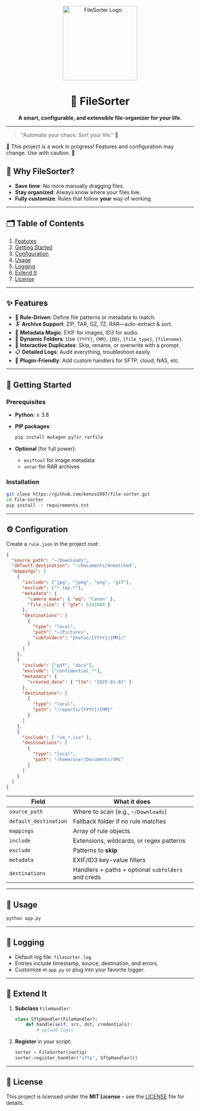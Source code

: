 <!-- prettier-ignore-start -->

<p align="center">
  <img src="https://raw.githubusercontent.com/yourusername/file-sorter/master/docs/logo.png" alt="FileSorter Logo" width="200"/>
</p>

<h1 align="center">📁 FileSorter</h1>
<p align="center">
  <strong>A smart, configurable, and extensible file-organizer for your life.</strong>
</p>

---

> "Automate your chaos. Sort your life." 🙌

🚧 This project is a work in progress! Features and configuration may change. Use with caution. 🚧

## 🚀 Why FileSorter?

* **Save time**: No more manually dragging files.
* **Stay organized**: Always know where your files live.
* **Fully customize**: Rules that follow **your** way of working.

---

## 🗂️ Table of Contents

1. [Features](#-features)
2. [Getting Started](#-getting-started)
3. [Configuration](#-configuration)
4. [Usage](#-usage)
5. [Logging](#-logging)
6. [Extend It](#-extend-it)
7. [License](#-license)

---

## ✨ Features

* 🎯 **Rule-Driven**: Define file patterns or metadata to match.
* 🗜️ **Archive Support**: ZIP, TAR, GZ, 7Z, RAR—auto-extract & sort.
* 📸 **Metadata Magic**: EXIF for images, ID3 for audio.
* 📆 **Dynamic Folders**: Use `{YYYY}`, `{MM}`, `{DD}`, `{file_type}`, `{filename}`.
* 🤝 **Interactive Duplicates**: Skip, rename, or overwrite with a prompt.
* 📋 **Detailed Logs**: Audit everything, troubleshoot easily.
* 🧩 **Plugin-Friendly**: Add custom handlers for SFTP, cloud, NAS, etc.

---

## 🏁 Getting Started

### Prerequisites

* **Python**: ≥ 3.8
* **PIP packages**:

  ```bash
  pip install mutagen py7zr rarfile
  ```
* **Optional** (for full power):

  * `exiftool` for image metadata
  * `unrar` for RAR archives

### Installation

```bash
git clone https://github.com/kenzo1997/file-sorter.git
cd file-sorter
pip install -r requirements.txt
```

---

## ⚙️ Configuration

Create a `rule.json` in the project root:

```json
{
  "source_path": "~/Downloads",
  "default_destination": "~/Documents/Unmatched",
  "mappings": [
    {
      "include": ["jpg", "jpeg", "png", "gif"],
      "exclude": ["*_tmp.*"],
      "metadata": {
        "camera_make": { "eq": "Canon" },
        "file_size": { "gte": 5242880 }
      },
      "destinations": [
        {
          "type": "local",
          "path": "~/Pictures",
          "subfolders": "photos/{YYYY}/{MM}/"
        }
      ]
    },
    {
      "include": ["pdf", "docx"],
      "exclude": ["confidential_*"],
      "metadata": {
        "created_date": { "lte": "2025-01-01" }
      },
      "destinations": [
        {
          "type": "local",
          "path": "/reports/{YYYY}/{MM}"
        }
      ]
    },
    {
      "include": [ "vm_*.iso" ],
      "destinations": [
        {
          "type": "local",
          "path": "/home/user/Documents/VMs"
        }
      ]
    }
  ]
}
```

| Field                 | What it does                                       |
| --------------------- | -------------------------------------------------- |
| `source_path`         | Where to scan (e.g., `~/Downloads`)                |
| `default_destination` | Fallback folder if no rule matches                 |
| `mappings`            | Array of rule objects                              |
| `include`             | Extensions, wildcards, or regex patterns           |
| `exclude`             | Patterns to **skip**                               |
| `metadata`            | EXIF/ID3 key-value filters                         |
| `destinations`        | Handlers + paths + optional `subfolders` and creds |

---

## 🏃 Usage

```bash
python app.py 
```

---

## 📜 Logging

* Default log file: `filesorter.log`.
* Entries include timestamp, source, destination, and errors.
* Customize in `app.py` or plug into your favorite logger.

---

## 🔧 Extend It

1. **Subclass** `FileHandler`:

   ```python
   class SftpHandler(FileHandler):
       def handle(self, src, dst, credentials):
           # upload logic
   ```

2. **Register** in your script:

   ```python
   sorter = FileSorter(config)
   sorter.register_handler("sftp", SftpHandler())
   ```

---

## 📄 License

This project is licensed under the **MIT License** – see the [LICENSE](LICENSE) file for details.

<!-- prettier-ignore-end -->
